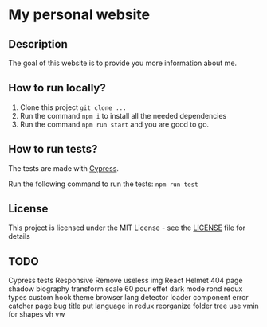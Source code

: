 # My personal website

## Description

The goal of this website is to provide you more information 
about me.

## How to run locally?

1. Clone this project `git clone ...`
2. Run the command `npm i` to install all the needed dependencies
3. Run the command `npm run start` and you are good to go.

## How to run tests?

The tests are made with [Cypress](https://www.cypress.io).

Run the following command to run the tests: `npm run test`

## License

This project is licensed under the MIT License - see the [LICENSE](https://github.com/Sylv11/sylvainurbain/blob/master/LICENSE) file for details

## TODO
Cypress tests
Responsive
Remove useless img
React Helmet
404 page
shadow biography
transform scale 60 pour effet dark mode rond
redux types
custom hook theme
browser lang detector
loader component
error catcher page
bug title
put language in redux
reorganize folder tree
use vmin for shapes
vh vw
